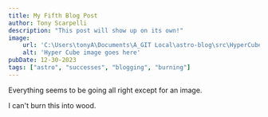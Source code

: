 ```yaml
---
title: My Fifth Blog Post
author: Tony Scarpelli
description: "This post will show up on its own!"
image:
    url: 'C:\Users\tonyA\Documents\A_GIT Local\astro-blog\src\HyperCube.png'
    alt: 'Hyper Cube image goes here'
pubDate: 12-30-2023
tags: ["astro", "successes", "blogging", "burning"]
---
```


Everything seems to be going all right except for an image.

I can't burn this into wood.
